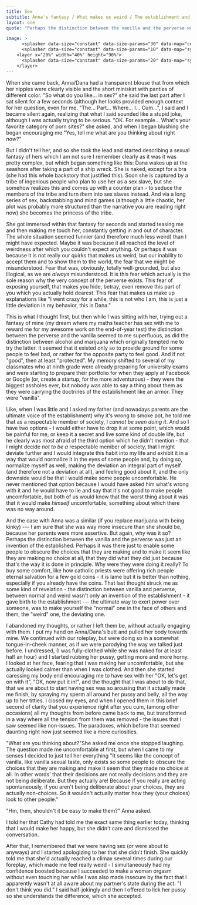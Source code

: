 ```yaml
---
title: Sex
subtitle: Anna's fantasy / What makes us weird / The establishment and being normal
layout: one
quote: "Perhaps the distinction between the vanilla and the perverse was just an invention of the established. Perhaps it was there just to enable some people to obscure the choices that they are making and to make it seem like they are making no choice at all, that they did what they did just because that's the way it is done in principle."

image: >
      <splasher data-size="constant" data-size-params="30" data-map="centerProximity" data-params="10"></splasher>
      <splasher data-size="constant" data-size-params="10" data-map="symmetry" data-params="5000"></splasher>
    <layer x="20%" width="40%" height="90%">
      <splasher data-size="constant" data-size-params="20" data-map="symmetry" data-params="700"></splasher>
    </layer>
---
```


When she came back, Anna/Dana had a transparent blouse that from which her nipples were clearly visible and the short miniskirt with panties of different color. <span class="voice-anna"> "So what do you like... in sex?"</span> she said the last part after I sat silent for a few seconds (although her looks provided enough context for her question, even for me. <span class="voice-maxim">"The... Part... Where... I... Cum..."</span>, I said and I became silent again, realizing that what I said sounded like a stupid joke, although I was actually trying to be serious. "OK. For example... What's your favorite category of porn sites?" she asked, and when I began blushing she began encouraging me "Yes, tell me what are you thinking about right *now*?"

But I didn't tell her, and so she took the lead and started describing a sexual fantasy of hers which I am not sure I remember clearly as it was it was pretty complex, but which began something like this: Dana wakes up at the seashore after taking a part of a ship wreck. She is naked, except for a bra (she had this whole backstory that justified this). Soon she is captured by a tribe of ingenious people who plan to use her as a sex slave, but she somehow realizes this and comes up with a counter plan - to seduce the members of the tribe and turn *them* into sex slaves instead. And via a long series of sex, backstabbing and mind games (although a little chaotic, her plot was probably more structured than the narrative you are reading right now) she becomes the princess of the tribe.

She got immersed within that fantasy for seconds and started teasing me and then making me touch her, constantly getting in and out of character. The whole situation seemed funnier (and therefore much less weird) than I might have expected. Maybe it was because it all reached the level of weirdness after which you couldn't expect anything. Or perhaps it was because it is not really our quirks that makes us weird, but our inability to accept them and to show them to the world, the fear that we might be misunderstood. Fear that was, obviously, totally well-grounded, but also illogical, as we are *always* misunderstood. It is this fear which actually is the sole reason why the very concept of the perverse exists. This fear of exposing yourself, that makes you hide, betray, even remove this part of you which you actually hold dearest. This fear that makes us make up explanations like "I went crazy for a while, this is not who I am, this is just a little deviation in my behavior, this is Dana."

This is what I thought first, but then while I was sitting with her, trying out a fantasy of mine (my dream where my maths teacher has sex with me to reward me for my awesome work on the end-of-year test) the distinction between the perverse and the vanilla seemed to me superfluous, as did the distinction between alcohol and marijuana which originally tempted me to try the latter. It seemed that it existed only so to provide ground for some people to feel bad, or rather for the opposite party to feel good. And if not "good", then at least "protected". My memory shifted to several of my classmates who at ninth grade were already preparing for university exams and were starting to prepare their portfolio for when they apply at Facebook or Google (or, create a startup, for the more adventurous) - they were the biggest assholes ever, but nobody was able to say a thing about them as they were carrying the doctrines of the establishment like an armor. They were "vanilla". 

Like, when I was little and I asked my father (and nowadays parents are the ultimate voice of the establishment) why it's wrong to smoke pot, he told me that as a respectable member of society, I *cannot be seen doing it*. And so I have two options - I would either have to drop it at some point, which would be painful for me, or keep it a secret and live some kind of double life, but he clearly was most afraid of the third option which he didn't mention - that I might decide *not to be a* respectable member of society, that I might deviate further and I would integrate this habit into my life and exhibit it in a way that would normalize it in the eyes of some people and, by doing so, normalize myself as well, making the deviation an integral part of myself (and therefore not a deviation at all), and feeling good about it, and the only downside would be that I would make some people uncomfortable. He never mentioned that option because I would have asked him what's wrong with it and he would have to lie and say that it's not good to make people uncomfortable, but both of us would know that the worst thing about it was that it would make *himself* uncomfortable, something about which there was no way around. 

And the case with Anna was a similar (if you replace marijuana with being kinky) --- I am sure that she was way more insecure than she should be, because her parents were more assertive. But again, why was it so? Perhaps the distinction between the vanilla and the perverse was just an invention of the established. Perhaps it was there just to enable some people to obscure the choices that they are making and to make it seem like they are making no choice at all, that they did what they did just because that's the way it is done in principle. Why were they were doing it really? To buy some comfort, like how catholic priests were offering rich people eternal salvation for a few gold coins - it is lame but it is better than nothing, especially if you already have the coins. That last thought struck me as some kind of revelation - the distinction between vanilla and perverse, between normal and weird wasn't only an invention of the establishment - it gave birth to the establishment --- the ultimate way to exert power over someone, was to make yourself the "normal" one in the face of others and them, the "weird" one, the deviating one.

I abandoned my thoughts, or rather I left them be, without actually engaging with them. I put my hand on Anna/Dana's butt and pulled her body towards mine. We continued with our roleplay, but were doing so in a somewhat tongue-in-cheek manner, as if we were parodying the way we talked just before. I undressed, (I was fully-clothed while she was naked for at least half an hour) and I started rubbing her pussy, getting more and more horny. I looked at her face, fearing that I was making her uncomfortable, but she actually looked calmer than when I was clothed. And then she started caressing my body end encouraging me to have sex with her <span class="voice-anna">"OK, let's get on with it"</span>, <span class="voice-anna">"OK, now put it in!"</span>, and the thought that I was about to do that, that we are about to start having sex was so arousing that it actually made me finish, by spraying my sperm all around her pussy and belly, all the way up to her titties. I closed my eyes, and when I opened them in this brief second of clarity that you experience right after you cum, (among other occasions) all my thoughts from before came back to me, but transformed in a way where all the tension from them was removed - the issues that I saw seemed like non-issues. The paradoxes, which before that seemed daunting right now just seemed like a mere curiosities.

 <span class="voice-anna">"What are you thinking about?"</span>She asked me once she stopped laughing. The question made me uncomfortable at first, but when I came to my senses I decided to just tell her everything <span class="voice-maxim">"It seems like the concept of vanilla, like vanilla sexual taste, only exists so some people to obscure the choices that they are making and make it seem that they made no choice at all. In other words' that their decisions are not really decisions and they are not being deliberate. But they actually are! Because if you really are acting spontaneously, if you aren't being deliberate about your choices, they are actually non-choices. So it wouldn't actually matter how they (your choices) look to other people."</span>

 <span class="voice-anna">"Hm, then, shouldn't it be easy to make them?" </span>Anna asked.  

 I told her that Cathy had told me the exact same thing earlier today, thinking that I would make her happy, but she didn't care and dismissed the conversation. 

After that, I remembered that we were having sex (or were about to anyways) and I started apologizing to her that she didn't finish. She quickly told me that she'd actually reached a climax several times during our foreplay, which made me feel really weird - I simultaneously had my confidence boosted because I succeeded to make a woman orgasm without even touching her while I was also made insecure by the fact that I apparently wasn't at all aware about my partner's state during the act. <span class="voice-maxim">"I don't think you did."</span> I said half-jokingly and then I offered to lick her pussy so she understands the difference, which she accepted.
